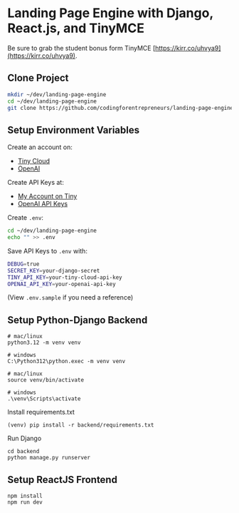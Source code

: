 # Landing Page Engine with Django, React.js, and TinyMCE

Be sure to grab the student bonus form TinyMCE [https://kirr.co/uhvya9](https://kirr.co/uhvya9).

## Clone Project

```bash
mkdir ~/dev/landing-page-engine
cd ~/dev/landing-page-engine
git clone https://github.com/codingforentrepreneurs/landing-page-engine-django-react-tinymce .
```

## Setup Environment Variables

Create an account on:

- [Tiny Cloud](https://kirr.co/xvnpsj)
- [OpenAI](https://openai.com)

Create API Keys at:

- [My Account on Tiny](https://kirr.co/okifco)
- [OpenAI API Keys](https://platform.openai.com/api-keys)

Create `.env`:
    
```bash
cd ~/dev/landing-page-engine
echo "" >> .env
```

Save API Keys to `.env` with:

```bash
DEBUG=true
SECRET_KEY=your-django-secret
TINY_API_KEY=your-tiny-cloud-api-key
OPENAI_API_KEY=your-openai-api-key
```
(View `.env.sample` if you need a reference)


## Setup Python-Django Backend

```
# mac/linux
python3.12 -m venv venv

# windows
C:\Python312\python.exec -m venv venv

# mac/linux
source venv/bin/activate

# windows
.\venv\Scripts\activate
```

Install requirements.txt
```
(venv) pip install -r backend/requirements.txt
```

Run Django
```
cd backend
python manage.py runserver
```


## Setup ReactJS Frontend

```
npm install
npm run dev
```
